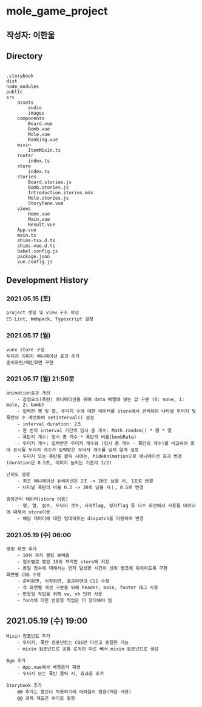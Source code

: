 # mole_game_project

## 작성자: 이한울

## Directory
######
	.storybook
	dist
	node_modules
	public
	src
		assets
			audio
			images
		components  
			Board.vue  
			Bomb.vue  
			Mole.vue  
			Ranking.vue  
		mixin  
			ItemMixin.ts
		router
			index.ts
		store
			index.ts
		stories
			Board.stories.js
			Bomb.stories.js
			Introduction.stories.mdx
			Mole.stories.js
			StoryPane.vue
		views
			Home.vue
			Main.vue
			Result.vue
		App.vue
		main.ts
		shims-tsx.d.ts
		shims-vue.d.ts
		babel.config.js
		package.json
		vue.config.js
		
## Development History
### 2021.05.15 (토)
	project 셋팅 및 view 구조 작성
	ES Lint, Webpack, Typescript 설정

### 2021.05.17 (월)
	vuex store 구성
	두더지 이미지 애니메이션 효과 추가
	준비화면/메인화면 구현

### 2021.05.17 (월) 21:50분
	animation효과 개선
		- 감점요소(폭탄) 애니메이션을 위해 data 배열에 넣는 값 구분 (0: none, 1: mole, 2: bomb)
		- 입력한 행 및 열, 두더지 수에 대한 데이터를 store에서 관리하려 나타낼 두더지 및 폭탄의 수 계산하여 setInterval() 설정
		- interval duration: 2초
		- 한 번의 interval 기간의 임시 총 개수: Math.random() * 행 * 열
		- 폭탄의 개수: 임시 총 개수 * 폭탄의 비율(bombRate)
		- 두더지 개수: 입력받은 두더지 개수와 (임시 총 개수 - 폭탄의 개수)를 비교하여 최대 표시될 두더지 개수가 입력받은 두더지 개수를 넘지 않게 설정
		- 두더지 또는 폭탄을 클릭 시에는, hideAnimation으로 애니메이션 효과 변경(duration은 0.5초, 이미지 높이는 기존의 1/2)

	난이도 설정
		- 최초 애니메이션 듀레이션은 2초 -> 20초 남을 시, 1초로 변경
		- 나타날 폭탄의 비율 0.2 -> 20초 남을 시ㅣ, 0.5로 변경

	중앙관리 데이터(store 이용)
		- 행, 열, 점수, 두더지 갯수, 시작flag, 정지flag 등 다수 화면에서 사용될 데이터에 대해서 store이용
		- 해당 데이터에 대한 업데이트는 dispatch를 이용하여 변경

### 2021.05.19 (수) 06:00
	랭킹 화면 추가
		- 10위 까지 랭킹 보여줌
		- 점수별로 랭킹 10위 까지만 store에 저장
		- 동일 점수에 대해서는 먼저 달성한 시간이 상위 랭크에 위치하도록 구현
	화면별 CSS 수정
		- 준비화면, 시작화면, 결과하면의 CSS 수정
		- 각 화면별 섹션 구분을 위해 header, main, footer 태그 사용
		- 반응형 작업을 위해 vw, vh 단위 사용
		- font에 대한 반응형 작업은 더 찾아봐야 됨


## 2021.05.19 (수) 19:00
	Mixin 컴포넌트 추가
		- 두더지, 폭탄 컴포넌트는 CSS만 다르고 동일한 기능
		- mixin 컴포넌트로 공통 로직만 따로 빼서 mixin 컴포넌트로 생성

	Bgm 추가
		- App.vue에서 배경음악 재생
		- 두더지 또는 폭탄 클릭 시, 효과음 추가

	Storybook 추가
		@@ 추가는 했으나 적용하기에 어려움이 많음(처음 사용)
		@@ 과제 제출은 하기로 결정
